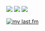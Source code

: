 [![](https://img.shields.io/badge/linkedin-0077b5?logo=linkedin&logoColor=white&style=flat-square)](https://www.linkedin.com/in/valery-voronov)
[![](https://img.shields.io/badge/telegram-229ED9?logo=telegram&logoColor=white&style=flat-square)](https://t.me/vvoronov)
[![](https://img.shields.io/badge/strava-FC4C02?logo=strava&logoColor=white&style=flat-square)](https://www.strava.com/athletes/72534161)

[![my last.fm](https://lastfm-recently-played.vercel.app/api?user=valera_88)](https://www.last.fm/user/valera_88)
